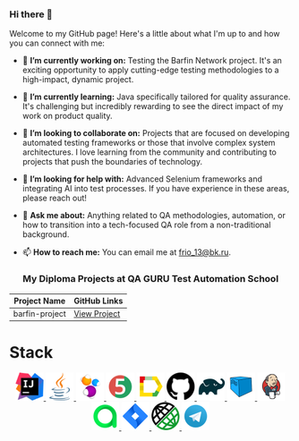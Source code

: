 ### Hi there 👋

Welcome to my GitHub page! Here's a little about what I'm up to and how you can connect with me:

- 🔭 **I’m currently working on:** Testing the Barfin Network project. It's an exciting opportunity to apply cutting-edge testing methodologies to a high-impact, dynamic project.
- 🌱 **I’m currently learning:** Java specifically tailored for quality assurance. It's challenging but incredibly rewarding to see the direct impact of my work on product quality.
- 👯 **I’m looking to collaborate on:** Projects that are focused on developing automated testing frameworks or those that involve complex system architectures. I love learning from the community and contributing to projects that push the boundaries of technology.
- 🤔 **I’m looking for help with:** Advanced Selenium frameworks and integrating AI into test processes. If you have experience in these areas, please reach out!
- 💬 **Ask me about:** Anything related to QA methodologies, automation, or how to transition into a tech-focused QA role from a non-traditional background.
- 📫 **How to reach me:** You can email me at [frio_13@bk.ru](mailto:your-email@example.com).

  ### My Diploma Projects at QA GURU Test Automation School

| Project Name        | GitHub Links                                               |
|---------------------|------------------------------------------------------------|
| barfin-project | [View Project](https://github.com/frion13/barfin-project) |

# Stack
<p align="center">
  <a href="https://www.jetbrains.com/idea/">
    <img src="idea.svg" width="50" height="50"/>
  </a>
  <a href="https://www.oracle.com/java/">
    <img src="java.svg" width="50" height="50" alt="Java"/>
  </a>
  <a href="https://selenide.org/">
    <img src="selenide.svg" width="50" height="50" alt="Selenide"/>
  </a>
   <a href="https://junit.org/junit5/">
    <img src="junit.svg" width="50" height="50" alt="JUnit 5"/>
  </a>
  <a href="https://qameta.io/">
    <img src="allure.svg" width="50" height="50" alt="Allure"/>
  </a>
  <a href="https://github.com/">
    <img src="github.svg" width="50" height="50" alt="GitHub"/>
  </a>
  <a href="https://gradle.org/">
    <img src="gradle.svg" width="50" height="50" alt="Gradle"/>
  </a>
  <a href="https://aerokube.com/selenoid/">
    <img src="selenoid.svg" width="50" height="50" alt="Selenoid"/>
  </a>
  <a href="https://www.jenkins.io/">
    <img src="jenkins.svg" width="50" height="50" alt="Jenkins"/>
  </a>
  <a href="https://qameta.io/testops">
    <img src="allureto.svg" width="50" height="50" alt="Allure TestOps"/>
  </a>
  <a href="https://www.atlassian.com/software/jira">
    <img src="jira.svg" width="50" height="50" alt="Jira"/>
  </a>
  <a href="https://rest-assured.io/">
    <img src="restassured.png" width="50" height="50" alt="Telegram"/>
  </a>
   <a href="https://web.telegram.org">
    <img src="telegram.svg" width="50" height="50" alt="RestAssured"/>
  </a>
</p>





